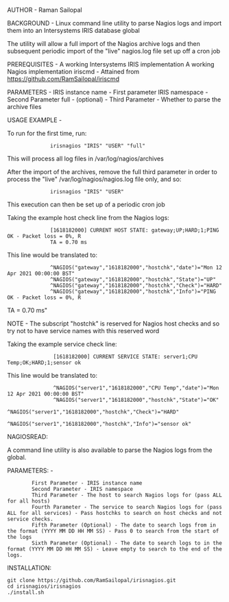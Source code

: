 AUTHOR - Raman Sailopal

BACKGROUND - Linux command line utility to parse Nagios logs and import them into an Intersystems IRIS database global

The utility will allow a full import of the Nagios archive logs and then subsequent periodic import of the "live" nagios.log file set up off a cron job

PREREQUISITES -
                  A working Intersystems IRIS implementation
                  A working Nagios implementation
                  iriscmd - Attained from https://github.com/RamSailopal/iriscmd

PARAMETERS -
                  IRIS instance name - First parameter
                  IRIS namespace - Second Parameter
                  full - (optional) - Third Parameter - Whether to parse the archive files

USAGE EXAMPLE - 
                  
  To run for the first time, run:
                  
                  irisnagios "IRIS" "USER" "full"

This will process all log files in /var/log/nagios/archives

After the import of the archives, remove the full third parameter in order to process the "live" /var/log/nagios/nagios.log file only, and so:

                  irisnagios "IRIS" "USER"

This execution can then be set up of a periodic cron job

Taking the example host check line from the Nagios logs:

                  [1618182000] CURRENT HOST STATE: gateway;UP;HARD;1;PING OK - Packet loss = 0%, R
                  TA = 0.70 ms

This line would be translated to:

                  ^NAGIOS("gateway","1618182000","hostchk","date")="Mon 12 Apr 2021 00:00:00 BST"
                  ^NAGIOS("gateway","1618182000","hostchk","State")="UP"
                  ^NAGIOS("gateway","1618182000","hostchk","Check")="HARD"
                  ^NAGIOS("gateway","1618182000","hostchk","Info")="PING OK - Packet loss = 0%, R
TA = 0.70 ms"                  

   NOTE - The subscript "hostchk" is reserved for Nagios host checks and so try not to have service names with this reserved word

Taking the example service check line:

                   [1618182000] CURRENT SERVICE STATE: server1;CPU Temp;OK;HARD;1;sensor ok

This line would be translated to:

                   ^NAGIOS("server1","1618182000","CPU Temp","date")="Mon 12 Apr 2021 00:00:00 BST"
                   ^NAGIOS("server1","1618182000","hostchk","State")="OK"
                   ^NAGIOS("server1","1618182000","hostchk","Check")="HARD"
                   ^NAGIOS("server1","1618182000","hostchk","Info")="sensor ok"

NAGIOSREAD:

A command line utility is also available to parse the Nagios logs from the global.

   PARAMETERS: - 
              
            First Parameter - IRIS instance name
            Second Parameter - IRIS namespace
            Third Parameter - The host to search Nagios logs for (pass ALL for all hosts)
            Fourth Parameter - The service to search Nagios logs for (pass ALL for all services) - Pass hostchks to search on host checks and not service checks.
            Fifth Parameter (Optional) - The date to search logs from in the format (YYYY MM DD HH MM SS) - Pass 0 to search from the start of the logs 
            Sixth Parameter (Optional) - The date to search logs to in the format (YYYY MM DD HH MM SS) - Leave empty to search to the end of the logs.

INSTALLATION:

    git clone https://github.com/RamSailopal/irisnagios.git
    cd irisnagios/irisnagios
    ./install.sh
